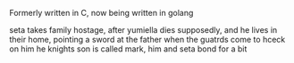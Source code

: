 Formerly written in C, now being written in golang

seta takes family hostage, after yumiella dies supposedly, and he lives in their home, pointing a sword at the father when the guatrds come to hceck on him
he knights son is called mark, him and seta bond for a bit


